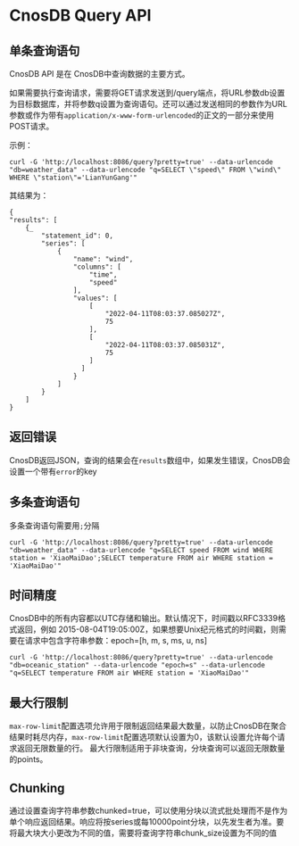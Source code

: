 # CnosDB Query API

## 单条查询语句
CnosDB API 是在 CnosDB中查询数据的主要方式。

如果需要执行查询请求，需要将GET请求发送到/query端点，将URL参数db设置为目标数据库，并将参数q设置为查询语句。还可以通过发送相同的参数作为URL参数或作为带有`application/x-www-form-urlencoded`的正文的一部分来使用POST请求。

示例：
  ```
  curl -G 'http://localhost:8086/query?pretty=true' --data-urlencode "db=weather_data" --data-urlencode "q=SELECT \"speed\" FROM \"wind\" WHERE \"station\"='LianYunGang'"
  ```
其结果为：
  ```
 {
  "results": [
      {_
          "statement_id": 0,
          "series": [
              {
                  "name": "wind",
                  "columns": [
                      "time",
                      "speed"
                  ],
                  "values": [
                      [
                          "2022-04-11T08:03:37.085027Z",
                          75
                      ],
                      [
                          "2022-04-11T08:03:37.085031Z",
                          75
                      ]
                    ]  
                  }
              ]
          }
      ]
  }

  ```
## 返回错误
CnosDB返回JSON，查询的结果会在`results`数组中，如果发生错误，CnosDB会设置一个带有`error`的key

## 多条查询语句
多条查询语句需要用`;`分隔
 ```shell
 curl -G 'http://localhost:8086/query?pretty=true' --data-urlencode "db=weather_data" --data-urlencode "q=SELECT speed FROM wind WHERE station = 'XiaoMaiDao';SELECT temperature FROM air WHERE station = 'XiaoMaiDao'"
 ```

## 时间精度
CnosDB中的所有内容都以UTC存储和输出。默认情况下，时间戳以RFC3339格式返回，例如 2015-08-04T19:05:00Z，如果想要Unix纪元格式的时间戳，则需要在请求中包含字符串参数：epoch=[h, m, s, ms, u, ns]
  ```shell
  curl -G 'http://localhost:8086/query?pretty=true' --data-urlencode "db=oceanic_station" --data-urlencode "epoch=s" --data-urlencode "q=SELECT temperature FROM air WHERE station = 'XiaoMaiDao'"
  ```

## 最大行限制
`max-row-limit`配置选项允许用于限制返回结果最大数量，以防止CnosDB在聚合结果时耗尽内存，`max-row-limit`配置选项默认设置为0，该默认设置允许每个请求返回无限数量的行。
最大行限制适用于非块查询，分块查询可以返回无限数量的points。

## Chunking
通过设置查询字符串参数chunked=true，可以使用分块以流式批处理而不是作为单个响应返回结果。响应将按series或每10000point分块，以先发生者为准。要将最大块大小更改为不同的值，需要将查询字符串chunk_size设置为不同的值